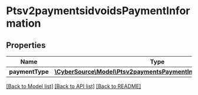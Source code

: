 # Ptsv2paymentsidvoidsPaymentInformation

## Properties
Name | Type | Description | Notes
------------ | ------------- | ------------- | -------------
**paymentType** | [**\CyberSource\Model\Ptsv2paymentsPaymentInformationPaymentType**](Ptsv2paymentsPaymentInformationPaymentType.md) |  | [optional] 

[[Back to Model list]](../README.md#documentation-for-models) [[Back to API list]](../README.md#documentation-for-api-endpoints) [[Back to README]](../README.md)


